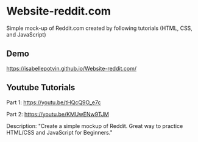 # Website-reddit.com
Simple mock-up of Reddit.com created by following tutorials (HTML, CSS, and JavaScript)

## Demo
https://isabellepotvin.github.io/Website-reddit.com/

## Youtube Tutorials
Part 1: https://youtu.be/tHQcQ9O_e7c

Part 2: https://youtu.be/KMUwENw9TJM

Description: "Create a simple mockup of Reddit. Great way to practice HTML/CSS and JavaScript for Beginners."
